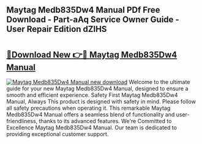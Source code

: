 ## Maytag Medb835Dw4 Manual PDf Free Download - Part-aAq Service Owner Guide - User Repair Edition dZlHS

# <h2><a href="http://bc1512.oget.top/?id=Maytag+Medb835Dw4+Manual">🔗Download New 👉🔴 Maytag Medb835Dw4 Manual</a></h2>

[![Maytag Medb835Dw4 Manual new download](https://i.imgur.com/5g1atiW.png)](http://bc1512.oget.top/?id=Maytag+Medb835Dw4+Manual)
Welcome to the ultimate guide for your new Maytag Medb835Dw4 Manual, designed to ensure a smooth and efficient experience. Safety First Maytag Medb835Dw4 Manual, Always This product is designed with safety in mind. Please follow all safety precautions when operating it. This remarkable Maytag Medb835Dw4 Manual offers a seamless blend of functionality and user-friendliness, thanks to its advanced features. We're Committed to Excellence Maytag Medb835Dw4 Manual. Our team is dedicated to providing exceptional customer support.

